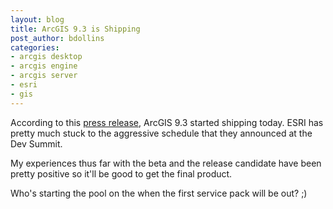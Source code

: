 ```yaml
---
layout: blog
title: ArcGIS 9.3 is Shipping
post_author: bdollins
categories:
- arcgis desktop
- arcgis engine
- arcgis server
- esri
- gis
---
```


According to this <a href="http://www.gisuser.com/content/view/14986/">press release</a>, ArcGIS 9.3 started shipping today. ESRI has pretty much stuck to the aggressive schedule that they announced at the Dev Summit.

My experiences thus far with the beta and the release candidate have been pretty positive so it'll be good to get the final product.

Who's starting the pool on the when the first service pack will be out?  ;)